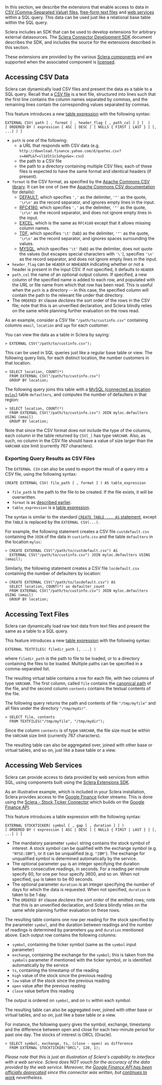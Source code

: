 In this section, we describe the extensions that enable access to data in [CSV (Comma-Separated Value) files](#sclera-csv), [free-form text files](#sclera-csv) and [web services](#sclera-stockticker) within a SQL query. This data can be used just like a relational base table within the SQL query.

Sclera includes an SDK that can be used to develop extensions for arbitrary external datasources. The [Sclera Connector Development SDK](/doc/ref/sdk) document describes the SDK, and includes the source for the extensions described in this section.

These extensions are provided by the various [Sclera components](/doc/ref/components) and are supported when the associated component is [licensed](/extensions).

<a class="anchor" name="sclera-csv"></a>
## Accessing CSV Data
Sclera can dynamically load CSV files and present the data as a table to a SQL query. Recall that a [CSV file](http://en.wikipedia.org/wiki/Comma-separated_values) is a text file, structured into lines such that the first line contains the column names separated by commas, and the remaining lines contain the corresponding values separated by commas.

This feature introduces a new [table expression](#table-expression) with the following syntax:

    EXTERNAL CSV( path [ , format [ , header_flag [ , path_col ] ] ]  )
    [ ORDERED BY ( expression [ ASC | DESC ] [ NULLS { FIRST | LAST } ] [, ...] ) ]

- `path` is one of the following:
    - a URL that responds with CSV data (e.g. `http://download.finance.yahoo.com/d/quotes.csv?s=AAPL&f=sl1d1t1c1ohgv&e=.csv`)
    - the path to a CSV file
    - the path to a directory containing multiple CSV files; each of these files is expected to have the same format and identical headers (if present).
- <a class="anchor" name="sclera-csv-format"></a> `format` is the CSV format, as specified by the [Apache Commons CSV library](http://commons.apache.org/proper/commons-csv/). It can be one of (see the [Apache Commons CSV documentation](http://commons.apache.org/proper/commons-csv/archives/1.1/apidocs/org/apache/commons/csv/CSVFormat.html) for details):
    - [DEFAULT](http://commons.apache.org/proper/commons-csv/archives/1.1/apidocs/org/apache/commons/csv/CSVFormat.html#DEFAULT), which specifies `','` as the delimiter, `'"'` as the quote, `'\r\n'` as the record separator, and ignores empty lines in the input.
    - [RFC4180](http://commons.apache.org/proper/commons-csv/archives/1.1/apidocs/org/apache/commons/csv/CSVFormat.html#RFC4180), which specifies `','` as the delimiter, `'"'` as the quote, `'\r\n'` as the record separator, and does not ignore empty lines in the input.
    - [EXCEL](http://commons.apache.org/proper/commons-csv/archives/1.1/apidocs/org/apache/commons/csv/CSVFormat.html#EXCEL), which is the same as `RFC4180` except that it allows missing column names.
    - [TDF](http://commons.apache.org/proper/commons-csv/archives/1.1/apidocs/org/apache/commons/csv/CSVFormat.html#TDF), which specifies `'\t'` (tab) as the delimiter, `'"'` as the quote, `'\r\n'` as the record separator, and ignores spaces surrounding the values.
    - [MYSQL](http://commons.apache.org/proper/commons-csv/archives/1.1/apidocs/org/apache/commons/csv/CSVFormat.html#MYSQL), which specifies `'\t'` (tab) as the delimiter, does not quote the values (but escapes special characters with `'\'`), specifies `'\n'` as the record separator, and does not ignore empty lines in the input.
- `header_flag` can be `HEADER` or `NOHEADER` indicating whether or not a header is present in the input CSV. If not specified, it defaults to `HEADER`
- `path_col` the name of an optional output column. If specified, a new column of the specified name is added to each row, and populated with the URL or file name from which that row has been read. This is useful when the `path` is a directory -- in this case, the specified column will contain the path to the relevant file under that directory.
- The `ORDERED BY` clause *declares* the sort order of the rows in the CSV file; note that this is an unverified declaration, and Sclera blindly relies on the same while planning further evaluation on the rows read.

As an example, consider a CSV file `"/path/to/custinfo.csv"` containing columns `email`, `location` and `age` for each customer.

You can view the data as a table in Sclera by saying:

    > EXTERNAL CSV("/path/to/custinfo.csv");

This can be used in SQL queries just like a regular base table or view. The following query lists, for each distinct location, the number customers in that location.

    > SELECT location, COUNT(*)
      FROM EXTERNAL CSV("/path/to/custinfo.csv")
      GROUP BY location;

The following query joins this table with a [MySQL (connected as location `myloc`)](/doc/ref/dbms#connecting-to-mysql) table `defaulters`, and computes the number of defaulters in that region:

    > SELECT location, COUNT(*)
      FROM EXTERNAL CSV("/path/to/custinfo.csv") JOIN myloc.defaulters USING (email)
      GROUP BY location;

Note that since the CSV format does not include the type of the columns, each column in the table returned by `CSV[_]` has type `VARCHAR`. Also, as such, no column in the CSV file should have a value of size larger than the `VARCHAR` size limit (currently 767 characters).

### Exporting Query Results as CSV Files
The `EXTERNAL CSV` can also be used to export the result of a query into a CSV file, using the following syntax:

    CREATE EXTERNAL CSV( file_path [ , format ] ) AS table_expression

- `file_path` is the path to the file to be created. If the file exists, it will be overwritten.
- `format` is as [described earlier](#sclera-csv-format).
- `table_expression` is a [table expression](#table-expression).

The syntax is similar to the standard [`CREATE TABLE ... AS` statement](http://www.scleradb.com/doc/ref/sqlregular#creating-tables-with-empty-results), except the `TABLE` is replaced by the `EXTERNAL CSV(...)`.

For example, the following statement creates a CSV file `custdefault.csv` containing the `JOIN` of the data in `custinfo.csv` and the table `defaulters` in the location `myloc`:

    > CREATE EXTERNAL CSV("/path/to/custdefault.csv") AS
      EXTERNAL CSV("/path/to/custinfo.csv") JOIN myloc.defaulters USING (email);

Similarly, the following statement creates a CSV file `locdefault.csv` containing the number of defaulters by location:

    > CREATE EXTERNAL CSV("/path/to/locdefault.csv") AS
      SELECT location, COUNT(*) as defaulter_count
      FROM EXTERNAL CSV("/path/to/custinfo.csv") JOIN myloc.defaulters USING (email)
      GROUP BY location;

<a class="anchor" name="sclera-textfiles"></a>
## Accessing Text Files
Sclera can dynamically load raw text data from text files and present the same as a table to a SQL query.

This feature introduces a new [table expression](#table-expression) with the following syntax:

    EXTERNAL TEXTFILES( filedir_path [, ...] )

where `filedir_path` is the path to file to be loaded, or to a directory containing the files to be loaded. Multiple paths can be specified in a comma-separated list.

The resulting virtual table contains a row for each file, with two columns of type `VARCHAR`. The first column, called `file` contains the [canonical path](http://docs.oracle.com/javase/7/docs/api/java/io/File.html#getCanonicalPath\(\)) of the file, and the second column `contents` contains the textual contents of the file.

The following query returns the path and contents of file `"/tmp/myfile"` and all files under the directory `"/tmp/mydir"`.

    > SELECT file, contents
      FROM TEXTFILES("/tmp/myfile", "/tmp/mydir");

Since the column `contents` is of type `VARCHAR`, the file size must be within the `VARCHAR` size limit (currently 767 characters).

The resulting table can also be aggregated over, joined with other base or virtual tables, and so on, just like a base table or a view.

<a class="anchor" name="sclera-stockticker"></a>
## Accessing Web Services
Sclera can provide access to data provided by web services from within SQL, using components built using the [Sclera Extensions SDK](/doc/ref/sdk).

As an illustrative example, which is included in your Sclera installation, Sclera provides access to the [Google Finance](http://www.google.com/finance) ticker streams. This is done using the [Sclera - Stock Ticker Connector](/doc/ref/components#sclera-stockticker) which builds on the [Google Finance API](https://developers.google.com/finance/?csw=1).

This feature introduces a table expression with the following syntax:

    EXTERNAL STOCKTICKER( symbol [ , gap [ , duration ] ] )
    [ ORDERED BY ( expression [ ASC | DESC ] [ NULLS { FIRST | LAST } ] [, ...] ) ]

- The mandatory parameter `symbol` string contains the stock symbol of interest. A stock symbol can be qualified with the exchange symbol (e.g. `"NYSE:IBM"`), or it can be unqualified (e.g. `"IBM"`). The exchange for unqualified symbol is determined automatically by the service.
- The optional parameter `gap` is an integer specifying the duration between consecutive readings, in seconds. For a reading per minute specify 60, for one per hour specify 3600, and so on. When not specified, `gap` is taken to be 60 seconds.
- The optional parameter `duration` is an integer specifying the number of days for which the data is requested. When not specified, `duration` is taken to be 1 day.
- The `ORDERED BY` clause *declares* the sort order of the emitted rows; note that this is an unverified declaration, and Sclera blindly relies on the same while planning further evaluation on these rows.

The resulting table contains one row per reading for the stock specified by the parameter `symbol`, and the duration between readings and the number of readings is determined by parameters `gap` and `duration` mentioned above. Each output row contains the following columns:

- `symbol`, containing the ticker symbol (same as the `symbol` input parameter)
- `exchange`, containing the exchange for the `symbol`; this is taken from the `symbols` parameter if mentioned with the ticker symbol, or is identified automatically by the service
- `ts`, containing the timestamp of the reading
- `high` value of the stock since the previous reading
- `low` value of the stock since the previous reading
- `open` value after the previous reading
- `close` value before this reading

The output is ordered on `symbol`, and on `ts` within each symbol.

The resulting table can also be aggregated over, joined with other base or virtual tables, and so on, just like a base table or a view.

For instance, the following query gives the symbol, exchange, timestamp and the difference between open and close for each two-minute period for past one day. The stocks of interest is ORCL (Oracle).

    > SELECT symbol, exchange, ts, (close - open) as difference
      FROM EXTERNAL STOCKTICKER("ORCL", 120, 1);

*Please note that this is just an illustration of Sclera's capability to interface with a web service. Sclera does NOT vouch for the accuracy of the data provided by the web service. Moreover, the [Google Finance API has been officially deprecated](https://developers.google.com/finance/?csw=1) since this connector was written, but [continues to work](http://stackoverflow.com/questions/527703/how-can-i-get-stock-quotes-using-google-finance-api) nevertheless.*
